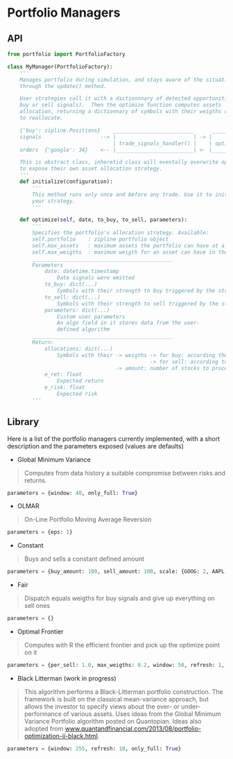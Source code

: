 Portfolio Managers
==================


API
---

```python
from portfolio import PortfolioFactory

class MyManager(PortfolioFactory):
    '''
    Manages portfolio during simulation, and stays aware of the situation
    through the update() method.

    User strategies call it with a dictionnnary of detected opportunities (i.e.
    buy or sell signals).  Then the optimize function computes assets
    allocation, returning a dictionnary of symbols with their weigths or amount
    to reallocate.

    {'buy': zipline.Positions}    __________________________      _____________
    signals                   --> |                         | -> |            |
                                  | trade_signals_handler() |    | optimize() |
    orders  {'google': 34}    <-- |_________________________| <- |____________|

    This is abstract class, inheretid class will eventally overwrite optmize()
    to expose their own asset allocation strategy.
    '''
    def initialize(configuration):
        '''
        This method runs only once and before any trade. Use it to initialize
        your strategy.
        '''

    def optimize(self, date, to_buy, to_sell, parameters):
        '''
        Specifies the portfolio's allocation strategy. Available:
        self.portfolio    : zipline portfolio object
        self.max_assets   : maximum assets the portfolio can have at a time
        self.max_weigths  : maximum weigth for an asset can have in the portfolio
        _____________________________________________
        Parameters
            date: datetime.timestamp
                Date signals were emitted
            to_buy: dict(...)
                Symbols with their strength to buy triggered by the strategy signals
            to_sell: dict(...)
                Symbols with their strength to sell triggered by the strategy signals
            parameters: dict(...)
                Custom user parameters
                An algo field in it stores data from the user-
                defined algorithm
        _____________________________________________
        Return:
            allocations: dict(...)
                Symbols with their -> weigths -> for buy: according the whole portfolio value   (must be floats)
                                              -> for sell: according total symbol position in portfolio
                                   -> amount: number of stocks to process (must be ints)
            e_ret: float
                Expected return
            e_risk: float
                Expected risk
        '''
```


Library
-------

Here is a list of the portfolio managers currently implemented, with a short
description and the parameters exposed (values are defaults)

* Global Minimum Variance
> Computes from data history a suitable compromise between risks and returns.
```python
parameters = {window: 40, only_full: True}
```

* OLMAR
> On-Line Portfolio Moving Average Reversion
```python
parameters = {eps: 1}
```

* Constant
> Buys and sells a constant defined amount
```python
parameters = {buy_amount: 100, sell_amount: 100, scale: {GOOG: 2, AAPL: 0.1}}
```

* Fair
> Dispatch equals weigths for buy signals and give up everything on sell ones
```python
parameters = {}
```

* Optimal Frontier
> Computes with R the efficient frontier and pick up the optimize point on it
```python
parameters = {per_sell: 1.0, max_weigths: 0.2, window: 50, refresh: 1, only_full: True}
```

* Black Litterman (work in progress)
> This algorithm performs a Black-Litterman portfolio construction. The
> framework is built on the classical mean-variance approach, but allows the
> investor to specify views about the over- or under- performance of various
> assets.  Uses ideas from the Global Minimum Variance Portfolio algorithm
> posted on Quantopian. Ideas also adopted from
> www.quantandfinancial.com/2013/08/portfolio-optimization-ii-black.html.
```python
parameters = {window: 255, refresh: 10, only_full: True}
```
